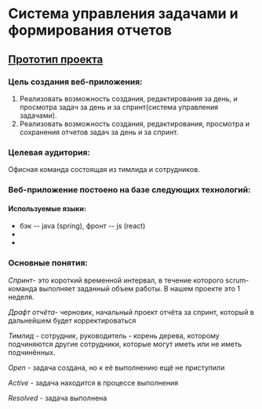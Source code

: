 # Система управления задачами и формирования отчетов
## [Прототип проекта ](https://www.figma.com/file/d9q8Aq04k7I1F0bYrjSZba/deta?node-id=0%3A1&t=yvdLZ74Ivj2hrkme-1)
### **Цель создания веб-приложения:**
1.	Реализовать возможность создания, редактирования за день,  и просмотра задач за день и за спринт(система управления задачами). 
2.	Реализовать возможность создания, редактирования, просмотра и сохранения отчетов задач за день и за спринт.

### **Целевая аудитория:**
Офисная команда состоящая из тимлида и сотрудников.



### **Веб-приложение постоено на базе следующих технологий:**
#### Используемые языки:
* бэк -- java (spring), фронт -- js (react)
*
*





### **Основные понятия:**
 *Спринт*- это короткий временной интервал, в течение которого scrum-команда выполняет заданный объем работы. В нашем проекте это 1 неделя.
 
 *Драфт отчёта*- черновик, начальный проект отчёта за спринт, который в дальнейшем будет корректироваться
 
 *Тимлид* - сотрудник, руководитель - корень дерева, которому подчиняются другие сотрудники, которые могут иметь или не иметь подчинённых.
 
 *Open* - задача создана, но к её выполнению ещё не приступили
 
 *Active* - задача находится в процессе выполнения
 
 *Resolved* - задача выполнена

